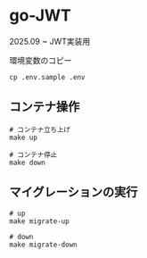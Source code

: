 # go-JWT
2025.09 ~ JWT実装用

環境変数のコピー
```
cp .env.sample .env
```

## コンテナ操作
```
# コンテナ立ち上げ
make up

# コンテナ停止
make down
```

## マイグレーションの実行
```
# up
make migrate-up

# down
make migrate-down
```